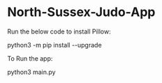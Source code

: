 # North-Sussex-Judo-App
Run the below code to install Pillow:

python3 -m pip install --upgrade

To Run the app:

python3 main.py
